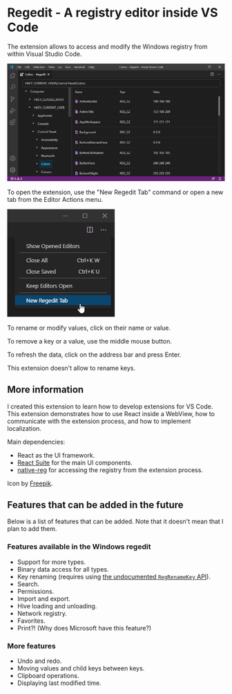# Regedit - A registry editor inside VS Code

The extension allows to access and modify the Windows registry from within Visual Studio Code.

![Main window screenshot](assets/readme-main-window.png)

To open the extension, use the "New Regedit Tab" command or open a new tab from the Editor Actions menu.

![New tab screenshot](assets/readme-new-tab.png)

To rename or modify values, click on their name or value.

To remove a key or a value, use the middle mouse button.

To refresh the data, click on the address bar and press Enter.

This extension doesn't allow to rename keys.

## More information

I created this extension to learn how to develop extensions for VS Code. This extension demonstrates how to use React inside a WebView, how to communicate with the extension process, and how to implement localization.

Main dependencies:
* React as the UI framework.
* [React Suite](https://rsuitejs.com/) for the main UI components.
* [native-reg](native-reg) for accessing the registry from the extension process.

Icon by [Freepik](https://www.freepik.com/).

## Features that can be added in the future

Below is a list of features that can be added. Note that it doesn't mean that I plan to add them.

### Features available in the Windows regedit

* Support for more types.
* Binary data access for all types.
* Key renaming (requires using [the undocumented `RegRenameKey` API](https://stackoverflow.com/a/43854340)).
* Search.
* Permissions.
* Import and export.
* Hive loading and unloading.
* Network registry.
* Favorites.
* Print?! (Why does Microsoft have this feature?)

### More features

* Undo and redo.
* Moving values and child keys between keys.
* Clipboard operations.
* Displaying last modified time.
